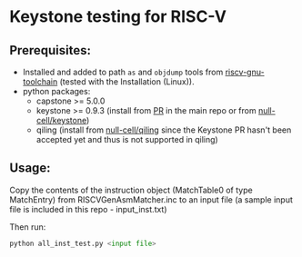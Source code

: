 # Keystone testing for RISC-V

## Prerequisites:

- Installed and added to path `as` and `objdump` tools from [riscv-gnu-toolchain](https://github.com/riscv-collab/riscv-gnu-toolchain) (tested with the Installation (Linux)).
- python packages:
  - capstone >= 5.0.0
  - keystone >= 0.9.3 (install from [PR](https://github.com/keystone-engine/keystone/pull/549) in the main repo or from [null-cell/keystone](https://github.com/null-cell/keystone))
  - qiling (install from [null-cell/qiling](https://github.com/null-cell/qiling) since the Keystone PR hasn't been accepted yet and thus is not supported in qiling)


## Usage:

Copy the contents of the instruction object (MatchTable0 of type MatchEntry) from RISCVGenAsmMatcher.inc to an input file (a sample input file is included in this repo - input_inst.txt)

Then run:
```python
python all_inst_test.py <input file>
```

